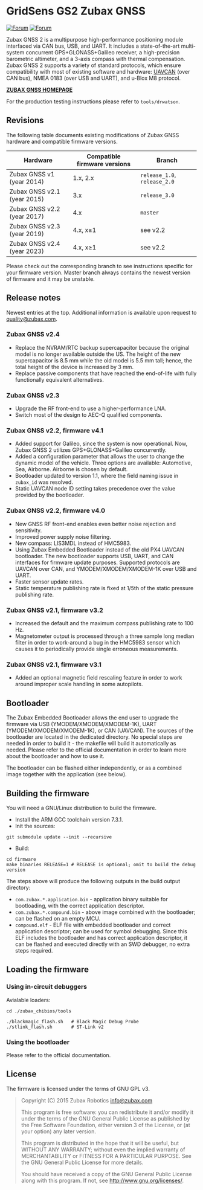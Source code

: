 GridSens GS2 Zubax GNSS
==========

[![Forum](https://img.shields.io/discourse/https/forum.zubax.com/users.svg?color=e00000)](https://forum.zubax.com)
[![Forum](https://img.shields.io/discourse/https/forum.opencyphal.org/users.svg?color=1700b3)](https://forum.opencyphal.org)

Zubax GNSS 2 is a multipurpose high-performance positioning module interfaced via CAN bus, USB, and UART.
It includes a state-of-the-art multi-system concurrent GPS+GLONASS+Galileo receiver,
a high-precision barometric altimeter, and a 3-axis compass with thermal compensation.
Zubax GNSS 2 supports a variety of standard protocols, which ensure compatibility with most of existing
software and hardware: [UAVCAN](http://uavcan.org) (over CAN bus), NMEA 0183 (over USB and UART),
and u-Blox M8 protocol.

[**ZUBAX GNSS HOMEPAGE**](https://zubax.com/products/gnss_2)

For the production testing instructions please refer to `tools/drwatson`.

## Revisions

The following table documents existing modifications of Zubax GNSS hardware and compatible firmware versions.

Hardware                        | Compatible firmware versions  | Branch
--------------------------------|-------------------------------|----------------------------
Zubax GNSS v1 (year 2014)       | 1.x, 2.x                      | `release_1.0`, `release_2.0`
Zubax GNSS v2.1 (year 2015)     | 3.x                           | `release_3.0`
Zubax GNSS v2.2 (year 2017)     | 4.x                           | `master`
Zubax GNSS v2.3 (year 2019)     | 4.x, x≥1                      | see v2.2
Zubax GNSS v2.4 (year 2023)     | 4.x, x≥1                      | see v2.2

Please check out the corresponding branch to see instructions specific for your firmware version.
Master branch always contains the newest version of firmware and it may be unstable.

## Release notes

Newest entries at the top.
Additional information is available upon request to <quality@zubax.com>.

### Zubax GNSS v2.4

* Replace the NVRAM/RTC backup supercapacitor because the original model is no longer available outside the US.
  The height of the new supercapacitor is 8.5 mm while the old model is 5.5 mm tall;
  hence, the total height of the device is increased by 3 mm.
* Replace passive components that have reached the end-of-life with fully functionally equivalent alternatives.

### Zubax GNSS v2.3

* Upgrade the RF front-end to use a higher-performance LNA.
* Switch most of the design to AEC-Q qualified components.

### Zubax GNSS v2.2, firmware v4.1

* Added support for Galileo, since the system is now operational.
Now, Zubax GNSS 2 utilizes GPS+GLONASS+Galileo concurrently.
* Added a configuration parameter that allows the user to change the dynamic model of the vehicle.
Three options are available: Automotive, Sea, Airborne. Airborne is chosen by default.
* Bootloader updated to version 1.1, where the field naming issue in `zubax_id` was resolved.
* Static UAVCAN node ID setting takes precedence over the value provided by the bootloader.

### Zubax GNSS v2.2, firmware v4.0

* New GNSS RF front-end enables even better noise rejection and sensitivity.
* Improved power supply noise filtering.
* New compass: LIS3MDL instead of HMC5983.
* Using Zubax Embedded Bootloader instead of the old PX4 UAVCAN bootloader.
The new bootloader supports USB, UART, and CAN interfaces for firmware update purposes.
Supported protocols are UAVCAN over CAN, and YMODEM/XMODEM/XMODEM-1K over USB and UART.
* Faster sensor update rates.
* Static temperature publishing rate is fixed at 1/5th of the static pressure publishing rate.

### Zubax GNSS v2.1, firmware v3.2

* Increased the default and the maximum compass publishing rate to 100 Hz.
* Magnetometer output is processed through a three sample long median filter in order to work-around a bug in the
HMC5983 sensor which causes it to periodically provide single erroneous measurements.

### Zubax GNSS v2.1, firmware v3.1

* Added an optional magnetic field rescaling feature in order to work around improper scale handling in some autopilots.

## Bootloader

The Zubax Embedded Bootloader allows the end user to upgrade the firmware via
USB (YMODEM/XMODEM/XMODEM-1K), UART (YMODEM/XMODEM/XMODEM-1K), or CAN (UAVCAN).
The sources of the bootloader are located in the dedicated directory.
No special steps are needed in order to build it - the makefile will build it automatically as needed.
Please refer to the official documentation in order to learn more about the bootloader and how to use it.

The bootloader can be flashed either independently, or as a combined image together with the application (see below).

## Building the firmware

You will need a GNU/Linux distribution to build the firmware.

* Install the ARM GCC toolchain version 7.3.1.
* Init the sources:
```shell
git submodule update --init --recursive
```
* Build:
```shell
cd firmware
make binaries RELEASE=1 # RELEASE is optional; omit to build the debug version
```

The steps above will produce the following outputs in the build output directory:

* `com.zubax.*.application.bin` - application binary suitable for bootloading, with the correct application descriptor.
* `com.zubax.*.compound.bin` - above image combined with the bootloader; can be flashed on an empty MCU.
* `compound.elf` - ELF file with embedded bootloader and correct application descriptor; can be used for symbol
debugging. Since this ELF includes the bootloader and has correct application descriptor,
it can be flashed and executed directly with an SWD debugger, no extra steps required.

## Loading the firmware

### Using in-circuit debuggers

Avialable loaders:

```shell
cd ./zubax_chibios/tools

./blackmagic_flash.sh   # Black Magic Debug Probe
./stlink_flash.sh       # ST-Link v2
```

### Using the bootloader

Please refer to the official documentation.

## License

The firmware is licensed under the terms of GNU GPL v3.

> Copyright (C) 2015 Zubax Robotics info@zubax.com
>
> This program is free software: you can redistribute it and/or modify it under the terms of the
> GNU General Public License as published by the Free Software Foundation, either version 3 of the License,
> or (at your option) any later version.
>
> This program is distributed in the hope that it will be useful, but WITHOUT ANY WARRANTY;
> without even the implied warranty of MERCHANTABILITY or FITNESS FOR A PARTICULAR PURPOSE.
> See the GNU General Public License for more details.
>
> You should have received a copy of the GNU General Public License along with this program.
> If not, see http://www.gnu.org/licenses/.

